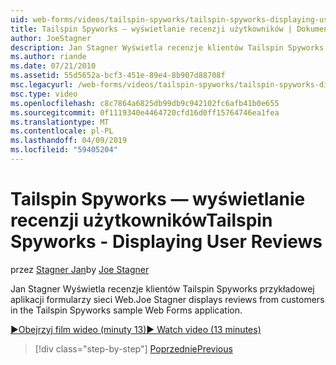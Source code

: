 ```yaml
---
uid: web-forms/videos/tailspin-spyworks/tailspin-spyworks-displaying-user-reviews
title: Tailspin Spyworks — wyświetlanie recenzji użytkowników | Dokumentacja firmy Microsoft
author: JoeStagner
description: Jan Stagner Wyświetla recenzje klientów Tailspin Spyworks przykładowej aplikacji formularzy sieci Web.
ms.author: riande
ms.date: 07/21/2010
ms.assetid: 55d5652a-bcf3-451e-89e4-8b907d88708f
msc.legacyurl: /web-forms/videos/tailspin-spyworks/tailspin-spyworks-displaying-user-reviews
msc.type: video
ms.openlocfilehash: c8c7864a6825db99db9c942102fc6afb41b0e655
ms.sourcegitcommit: 0f1119340e4464720cfd16d0ff15764746ea1fea
ms.translationtype: MT
ms.contentlocale: pl-PL
ms.lasthandoff: 04/09/2019
ms.locfileid: "59405204"
---
```

# <a name="tailspin-spyworks---displaying-user-reviews"></a><span data-ttu-id="492a6-103">Tailspin Spyworks — wyświetlanie recenzji użytkowników</span><span class="sxs-lookup"><span data-stu-id="492a6-103">Tailspin Spyworks - Displaying User Reviews</span></span>

<span data-ttu-id="492a6-104">przez [Stagner Jan](https://github.com/JoeStagner)</span><span class="sxs-lookup"><span data-stu-id="492a6-104">by [Joe Stagner](https://github.com/JoeStagner)</span></span>

<span data-ttu-id="492a6-105">Jan Stagner Wyświetla recenzje klientów Tailspin Spyworks przykładowej aplikacji formularzy sieci Web.</span><span class="sxs-lookup"><span data-stu-id="492a6-105">Joe Stagner displays reviews from customers in the Tailspin Spyworks sample Web Forms application.</span></span>

[<span data-ttu-id="492a6-106">&#9654;Obejrzyj film wideo (minuty 13)</span><span class="sxs-lookup"><span data-stu-id="492a6-106">&#9654; Watch video (13 minutes)</span></span>](https://channel9.msdn.com/Blogs/ASP-NET-Site-Videos/tailspin-spyworks-displaying-user-reviews)

> [!div class="step-by-step"]
> [<span data-ttu-id="492a6-107">Poprzednie</span><span class="sxs-lookup"><span data-stu-id="492a6-107">Previous</span></span>](tailspin-spyworks-adding-user-product-reviews.md)

